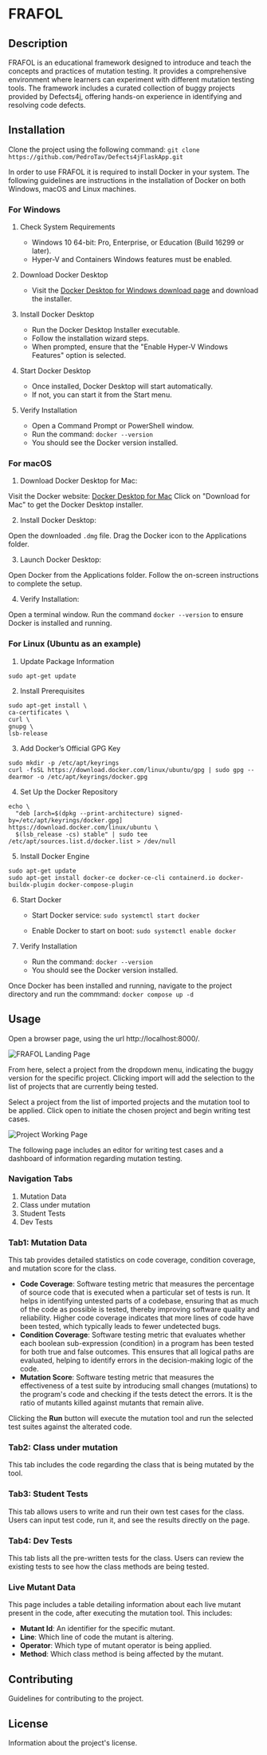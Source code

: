 # FRAFOL 

## Description
FRAFOL is an educational framework designed to introduce and teach the concepts and practices of mutation testing. It provides a comprehensive environment where learners can experiment with different mutation testing tools. The framework includes a curated collection of buggy projects provided by Defects4j, offering hands-on experience in identifying and resolving code defects.

## Installation
Clone the project using the following command: `git clone https://github.com/PedroTav/Defects4jFlaskApp.git`

In order to use FRAFOL it is required to install Docker in your system. The following guidelines are instructions in the installation of Docker on both Windows, macOS and Linux machines.

### For Windows

1. Check System Requirements 

    - Windows 10 64-bit: Pro, Enterprise, or Education (Build 16299 or later).
    - Hyper-V and Containers Windows features must be enabled.

2. Download Docker Desktop 

    - Visit the [Docker Desktop for Windows download page](https://docs.docker.com/desktop/install/windows-install/) and download the installer.

3. Install Docker Desktop 

    - Run the Docker Desktop Installer executable.
    - Follow the installation wizard steps.
    - When prompted, ensure that the "Enable Hyper-V Windows Features" option is selected.

4. Start Docker Desktop 

    - Once installed, Docker Desktop will start automatically.
    - If not, you can start it from the Start menu.

5. Verify Installation 

    - Open a Command Prompt or PowerShell window.
    - Run the command:
    `docker --version`
    - You should see the Docker version installed.

### For macOS

1. Download Docker Desktop for Mac:

Visit the Docker website: [Docker Desktop for Mac](https://docs.docker.com/desktop/install/mac-install/)
Click on "Download for Mac" to get the Docker Desktop installer.

2. Install Docker Desktop:

Open the downloaded `.dmg` file.
Drag the Docker icon to the Applications folder.

3. Launch Docker Desktop:

Open Docker from the Applications folder.
Follow the on-screen instructions to complete the setup.

4. Verify Installation:

Open a terminal window.
Run the command `docker --version` to ensure Docker is installed and running.

### For Linux (Ubuntu as an example)

1. Update Package Information

```
sudo apt-get update
```

2. Install Prerequisites

```
sudo apt-get install \
ca-certificates \
curl \
gnupg \
lsb-release
```

3. Add Docker’s Official GPG Key

```
sudo mkdir -p /etc/apt/keyrings
curl -fsSL https://download.docker.com/linux/ubuntu/gpg | sudo gpg --dearmor -o /etc/apt/keyrings/docker.gpg
```

4. Set Up the Docker Repository

```
echo \
  "deb [arch=$(dpkg --print-architecture) signed-by=/etc/apt/keyrings/docker.gpg] https://download.docker.com/linux/ubuntu \
  $(lsb_release -cs) stable" | sudo tee /etc/apt/sources.list.d/docker.list > /dev/null
```

5. Install Docker Engine

```
sudo apt-get update
sudo apt-get install docker-ce docker-ce-cli containerd.io docker-buildx-plugin docker-compose-plugin
```

6. Start Docker

    - Start Docker service:
    `sudo systemctl start docker`
    
    - Enable Docker to start on boot:
    `sudo systemctl enable docker`

7. Verify Installation

    - Run the command:
    `docker --version`
    - You should see the Docker version installed.

Once Docker has been installed and running, navigate to the project directory and run the commmand:
`docker compose up -d`

## Usage
Open a browser page, using the url http://localhost:8000/.

![FRAFOL Landing Page](./assets/images/landing.jpg "Landing Page")

From here, select a project from the dropdown menu, indicating the buggy version for the specific project. Clicking import will add the selection to the list of projects that are currently being tested.

Select a project from the list of imported projects and the mutation tool to be applied. Click open to initiate the chosen project and begin writing test cases.

![Project Working Page](./assets/images/working.jpg "Project Page")

The following page includes an editor for writing test cases and a dashboard of information regarding mutation testing.

### Navigation Tabs
1. Mutation Data
2. Class under mutation
3. Student Tests
4. Dev Tests

### Tab1: Mutation Data

This tab provides detailed statistics on code coverage, condition coverage, and mutation score for the class.

- **Code Coverage**: Software testing metric that measures the percentage of source code that is executed when a particular set of tests is run. It helps in identifying untested parts of a codebase, ensuring that as much of the code as possible is tested, thereby improving software quality and reliability. Higher code coverage indicates that more lines of code have been tested, which typically leads to fewer undetected bugs.
- **Condition Coverage**: Software testing metric that evaluates whether each boolean sub-expression (condition) in a program has been tested for both true and false outcomes. This ensures that all logical paths are evaluated, helping to identify errors in the decision-making logic of the code.
- **Mutation Score**: Software testing metric that measures the effectiveness of a test suite by introducing small changes (mutations) to the program's code and checking if the tests detect the errors. It is the ratio of mutants killed against mutants that remain alive.

Clicking the **Run** button will execute the mutation tool and run the selected test suites against the alterated code. 

### Tab2: Class under mutation

This tab includes the code regarding the class that is being mutated by the tool.

### Tab3: Student Tests

This tab allows users to write and run their own test cases for the class. Users can input test code, run it, and see the results directly on the page.

### Tab4: Dev Tests

This tab lists all the pre-written tests for the class. Users can review the existing tests to see how the class methods are being tested.

### Live Mutant Data

This page includes a table detailing information about each live mutant present in the code, after executing the mutation tool. This includes:

- **Mutant Id**: An identifier for the specific mutant.
- **Line**: Which line of code the mutant is altering.
- **Operator**: Which type of mutant operator is being applied.
- **Method**: Which class method is being affected by the mutant.

## Contributing
Guidelines for contributing to the project.

## License
Information about the project's license.
